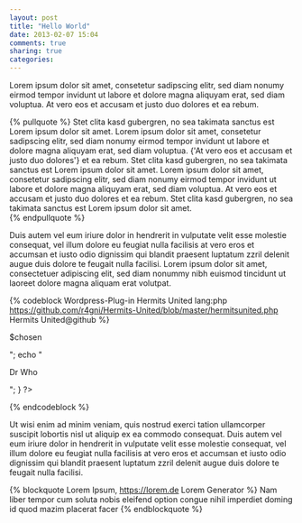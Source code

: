 ```yaml
---
layout: post
title: "Hello World"
date: 2013-02-07 15:04
comments: true
sharing: true
categories: 
---
```


Lorem ipsum dolor sit amet, consetetur sadipscing elitr, sed diam nonumy eirmod tempor invidunt ut labore et dolore magna aliquyam erat, sed diam voluptua. At vero eos et accusam et justo duo dolores et ea rebum. 

{% pullquote %}
Stet clita kasd gubergren, no sea takimata sanctus est Lorem ipsum dolor sit amet. Lorem ipsum dolor sit amet, consetetur sadipscing elitr, sed diam nonumy eirmod tempor invidunt ut labore et dolore magna aliquyam erat, sed diam voluptua. {'At vero eos et accusam et justo duo dolores'} et ea rebum. Stet clita kasd gubergren, no sea takimata sanctus est Lorem ipsum dolor sit amet. Lorem ipsum dolor sit amet, consetetur sadipscing elitr, sed diam nonumy eirmod tempor invidunt ut labore et dolore magna aliquyam erat, sed diam voluptua. At vero eos et accusam et justo duo dolores et ea rebum. Stet clita kasd gubergren, no sea takimata sanctus est Lorem ipsum dolor sit amet.   
{% endpullquote %}

Duis autem vel eum iriure dolor in hendrerit in vulputate velit esse molestie consequat, vel illum dolore eu feugiat nulla facilisis at vero eros et accumsan et iusto odio dignissim qui blandit praesent luptatum zzril delenit augue duis dolore te feugait nulla facilisi. Lorem ipsum dolor sit amet, consectetuer adipiscing elit, sed diam nonummy nibh euismod tincidunt ut laoreet dolore magna aliquam erat volutpat.   

{% codeblock Wordpress-Plug-in Hermits United lang:php https://github.com/r4gni/Hermits-United/blob/master/hermitsunited.php Hermits United@github %}
<?php
function hello_doctor() {
$chosen = hello_doctor_get_lyric();
echo "<p id='quote'>$chosen</p>";
echo "<p id='doctor'>Dr Who<p>";
}
?>
{% endcodeblock %}

Ut wisi enim ad minim veniam, quis nostrud exerci tation ullamcorper suscipit lobortis nisl ut aliquip ex ea commodo consequat. Duis autem vel eum iriure dolor in hendrerit in vulputate velit esse molestie consequat, vel illum dolore eu feugiat nulla facilisis at vero eros et accumsan et iusto odio dignissim qui blandit praesent luptatum zzril delenit augue duis dolore te feugait nulla facilisi.   

{% blockquote Lorem Ipsum, https://lorem.de Lorem Generator %}
Nam liber tempor cum soluta nobis eleifend option congue nihil imperdiet doming id quod mazim placerat facer
{% endblockquote %}



